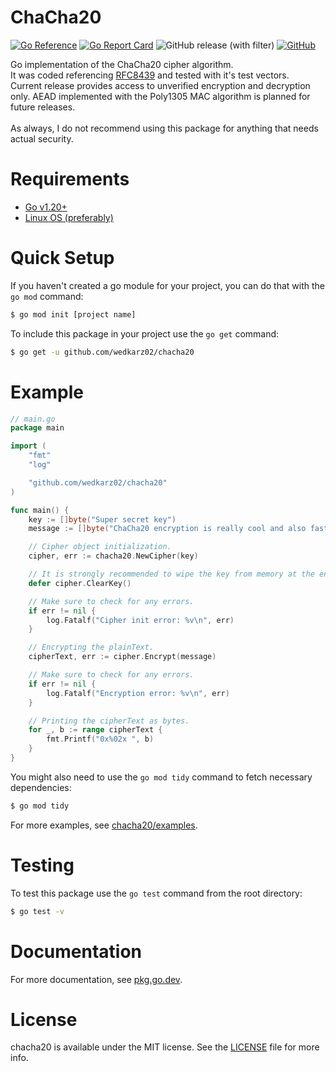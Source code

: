 # ChaCha20

[![Go Reference](https://pkg.go.dev/badge/github.com/wedkarz02/chacha20.svg)](https://pkg.go.dev/github.com/wedkarz02/chacha20)
[![Go Report Card](https://goreportcard.com/badge/github.com/wedkarz02/chacha20)](https://goreportcard.com/report/github.com/wedkarz02/chacha20)
![GitHub release (with filter)](https://img.shields.io/github/v/release/wedkarz02/chacha20)
[![GitHub](https://img.shields.io/github/license/wedkarz02/chacha20)](https://github.com/wedkarz02/chacha20/blob/main/LICENSE)

Go implementation of the ChaCha20 cipher algorithm. \
It was coded referencing [RFC8439](https://datatracker.ietf.org/doc/html/rfc8439) and tested with it's test vectors. \
Current release provides access to unverified encryption and decryption only. AEAD implemented with the Poly1305 MAC algorithm is planned for future releases.
<br /><br />
As always, I do not recommend using this package for anything that needs actual security.

# Requirements
 * [Go v1.20+](https://go.dev/dl/)
 * [Linux OS (preferably)](https://ubuntu.com/download)

# Quick Setup
If you haven't created a go module for your project, you can do that with the ``go mod`` command:
```bash
$ go mod init [project name]
```
To include this package in your project use the ``go get`` command:
```bash
$ go get -u github.com/wedkarz02/chacha20
```
# Example
```go
// main.go
package main

import (
    "fmt"
    "log"

    "github.com/wedkarz02/chacha20"
)

func main() {
    key := []byte("Super secret key")
    message := []byte("ChaCha20 encryption is really cool and also fast!")

    // Cipher object initialization.
    cipher, err := chacha20.NewCipher(key)

    // It is strongly recommended to wipe the key from memory at the end.
    defer cipher.ClearKey()

    // Make sure to check for any errors.
    if err != nil {
        log.Fatalf("Cipher init error: %v\n", err)
    }

    // Encrypting the plainText.
    cipherText, err := cipher.Encrypt(message)

    // Make sure to check for any errors.
    if err != nil {
        log.Fatalf("Encryption error: %v\n", err)
    }

    // Printing the cipherText as bytes.
    for _, b := range cipherText {
        fmt.Printf("0x%02x ", b)
    }
}
```

You might also need to use the ``go mod tidy`` command to fetch necessary dependencies:
```bash
$ go mod tidy
```

For more examples, see [chacha20/examples](https://github.com/wedkarz02/chacha20/tree/main/examples).

# Testing
To test this package use the ``go test`` command from the root directory:
```bash
$ go test -v
```

# Documentation
For more documentation, see [pkg.go.dev](https://pkg.go.dev/github.com/wedkarz02/chacha20).


# License
chacha20 is available under the MIT license. See the [LICENSE](https://github.com/wedkarz02/chacha20/blob/main/LICENSE) file for more info.
